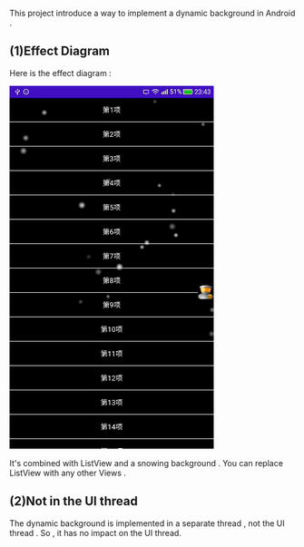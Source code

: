 This project introduce a way to implement a dynamic background in Android .

## (1)Effect Diagram
Here is the effect diagram :

![Dynamic Backound](./dynamicBg.gif)

It's combined with ListView and a snowing background . You can replace ListView with any other Views .

## (2)Not in the UI thread
The dynamic background is implemented in a separate thread , not the UI thread . So , it has no impact on the UI thread.